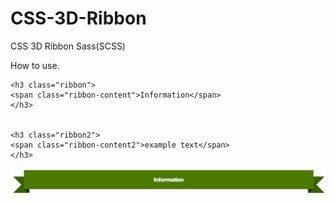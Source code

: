 CSS-3D-Ribbon
=============
CSS 3D Ribbon
Sass(SCSS)

How to use.
```
<h3 class="ribbon">
<span class="ribbon-content">Information</span>
</h3>


<h3 class="ribbon2">
<span class="ribbon-content2">example text</span>
</h3>
```


![ribbon sample](ribbon.png "Ribbon sample")
